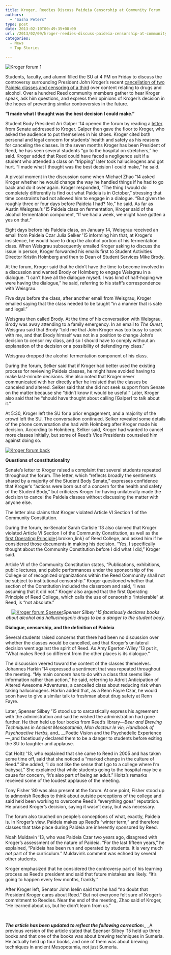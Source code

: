```yaml
---
title: Kroger, Reedies Discuss Paideia Censorship at Community Forum
authors: 
  - "Sasha Peters"
type: post
date: 2013-02-10T00:49:35+00:00
url: /2013/02/09/kroger-reedies-discuss-paideia-censorship-at-community-forum/
categories:
  - News
  - Top Stories

---
```

<img class="aligncenter size-full wp-image-2045" alt="Kroger forum 1" src="https://i1.wp.com/www.reedquest.org/wp-content/uploads/2013/02/IMG_0334_web1.jpg?resize=770%2C513" data-recalc-dims="1" />

Students, faculty, and alumni filled the SU at 4 PM on Friday to discuss the controversy surrounding President John Kroger’s recent [cancellation of two Paideia classes and censoring of a third][1] over content relating to drugs and alcohol. Over a hundred Reed community members gather to hear Kroger speak, ask him questions, and express their opinions of Kroger’s decision in the hopes of preventing similar controversies in the future.

**&#8220;I made what I thought was the best decision I could make.&#8221;**

Student Body President Ari Galper ’14 opened the forum by reading a [letter][2] from Senate addressed to Kroger. Galper then gave the floor to Kroger, who asked the audience to put themselves in his shoes. Kroger cited both personal and legal concern for students’ health and safety as his reasons for canceling the classes. In the seven months Kroger has been President of Reed, he has seen several students “go to the hospital on stretchers,” he said. Kroger added that Reed could have faced a negligence suit if a student who attended a class on “tripping” later took hallucinogens and got hurt. &#8220;I made what I thought was the best decision I could make,&#8221; he said.

A pivotal moment in the discussion came when Michael Zhao &#8217;14 asked Kroger whether he would change the way he handled things if he had to go back and do it over again. Kroger responded, &#8220;The thing I would do completely differently is find out what Paideia is in October,&#8221; stressing that time constraints had not allowed him to engage in a dialogue. &#8220;But given the roughly three or four days before Paideia I had? No,&#8221; he said. As far as Austin Weisgrau’s ’15 Paideia class on fermentation, Kroger said of the alcohol fermentation component, “If we had a week, we might have gotten a yes on that.”

Eight days before his Paideia class, on January 14, Weisgrau received an email from Paideia Czar Julia Selker ’15 informing him that, at Kroger’s insistence, he would have to drop the alcohol portion of his fermentation class. When Weisgrau subsequently emailed Kroger asking to discuss the issue in person, Kroger forwarded his emails first to Student Activities Director Kristin Holmberg and then to Dean of Student Services Mike Brody.

At the forum, Kroger said that he didn’t have the time to become involved in a discussion and wanted Brody or Holmberg to engage Weisgrau in a dialogue. &#8220;I can&#8217;t have all the dialogue myself. I was kind of half-hoping we were having the dialogue,&#8221; he said, referring to his staff’s correspondence with Weisgrau.

Five days before the class, after another email from Weisgrau, Kroger emailed saying that the class needed to be taught “in a manner that is safe and legal.”

Weisgrau then called Brody. At the time of his conversation with Weisgrau, Brody was away attending to a family emergency. In an email to _The Quest_, Weisgrau said that Brody “told me that John Kroger was too busy to speak with me, and that Brody himself was not in a position to change John&#8217;s decision to censor my class, and so I should have to comply without an explanation of the decision or a possibility of defending my class.”

Weisgrau dropped the alcohol fermentation component of his class.

During the forum, Selker said that if Kroger had better used the existing process for reviewing Paideia classes, he might have avoided having to make last-minute decisions. She also noted that Kroger never communicated with her directly after he insisted that the classes be canceled and altered. Selker said that she did not seek support from Senate on the matter because she “didn&#8217;t know it would be useful.” Later, Kroger also said that he &#8220;should have thought about calling [Galper] to talk about it.&#8221;

At 5:30, Kroger left the SU for a prior engagement, and a majority of the crowd left the SU. The conversation continued. Selker revealed some details of the phone conversation she had with Holmberg after Kroger made his decision. According to Holmberg, Selker said, Kroger had wanted to cancel more classes initially, but some of Reed’s Vice Presidents counseled him against doing so.

[<img class="aligncenter size-full wp-image-2044" alt="Kroger forum back" src="https://i0.wp.com/www.reedquest.org/wp-content/uploads/2013/02/IMG_0333_web.jpg?resize=770%2C513" data-recalc-dims="1" />][3]

**Questions of constitutionality**

Senate’s letter to Kroger raised a complaint that several students repeated throughout the forum. The letter, which “reflects broadly the sentiments shared by a majority of the Student Body Senate,” expresses confidence that Kroger’s “actions were born out of a concern for the health and safety of the Student Body,” but criticizes Kroger for having unilaterally made the decision to cancel the Paideia classes without discussing the matter with anyone else.

The letter also claims that Kroger violated Article VI Section 1 of the Community Constitution.

During the forum, ex-Senator Sarah Carlisle &#8217;13 also claimed that Kroger violated Article VI Section I of the Community Constitution, as well as the [first Operating Principle][4]{.broken_link} of Reed College, and asked him if he considered those documents in making his decision. &#8220;Yes, I specifically thought about the Community Constitution before I did what I did,&#8221; Kroger said.

Article VI of the Community Constitution states, &#8220;Publications, exhibitions, public lectures, and public performances under the sponsorship of the College or of recognized organizations within the Reed Community shall not be subject to institutional censorship.” Kroger questioned whether that section of the Constitution included the classroom and said, &#8220;I was assuming that it did not.” Kroger also argued that the first Operating Principle of Reed College, which calls the use of censorship &#8220;intolerable&#8221; at Reed, is &#8220;not absolute.&#8221;

<p style="text-align: center;">
  <a href="https://i2.wp.com/www.reedquest.org/wp-content/uploads/2013/02/IMG_0383_web.jpg"><img class="aligncenter size-full wp-image-2047" alt="Kroger forum Spenser" src="https://i2.wp.com/www.reedquest.org/wp-content/uploads/2013/02/IMG_0383_web.jpg?resize=770%2C513" data-recalc-dims="1" /></a><em>Spenser Silbey &#8217;15 facetiously declares books about alcohol and hallucinogenic drugs to be a danger to the student body.</em>
</p>

**Dialogue, censorship, and the definition of Paideia**

Several students raised concerns that there had been no discussion over whether the classes would be cancelled, and that Kroger&#8217;s unilateral decision went against the spirit of Reed. As Amy Egerton-Wiley &#8217;13 put it, &#8220;What makes Reed so different from the other places is its dialogue.&#8221;

The discussion veered toward the content of the classes themselves. Johannes Harkin &#8217;14 expressed a sentiment that was repeated throughout the meeting. &#8220;My main concern has to do with a class that seems like information rather than action,&#8221; he said, referring to Adroit Anticipation of Altered Awesome Adventures, a cancelled class about reducing risk when taking hallucinogens. Harkin added that, as a Renn Fayre Czar, he would soon have to give a similar talk to freshman about drug safety at Renn Fayre.

Later, Spenser Silbey &#8217;15 stood up to sarcastically express his agreement with the administration and said he wished the administration had gone further. He then held up four books from Reed&#8217;s library—_Beer and Brewing Techniques in Ancient Mesopotamia, Mon docteur le vin, Handbook of Psychoactive Herbs,_ and_ __Poetic Vision and the Psychedelic Experience—_and facetiously declared them to be a danger to students before exiting the SU to laughter and applause.

Cat Holtz &#8217;13, who explained that she came to Reed in 2005 and has taken some time off, said that she noticed a &#8220;marked change in the culture of Reed.&#8221; She added, &#8220;I do not like the sense that I go to a college where I&#8217;m babysat.&#8221; She explained that while students going to the hospital may be a cause for concern, &#8220;it&#8217;s also part of being an adult.&#8221; Holtz’s remarks received some of the loudest applause of the meeting.

Tony Fisher &#8217;80 was also present at the forum. At one point, Fisher stood up to admonish Reedies to think about outside perceptions of the college and said he&#8217;d been working to overcome Reed&#8217;s &#8220;everything goes&#8221; reputation. He praised Kroger&#8217;s decision, saying it wasn&#8217;t easy, but was necessary.

The forum also touched on people&#8217;s conceptions of what, exactly, Paideia is. In Kroger&#8217;s view, Paideia makes up Reed&#8217;s &#8220;winter term,&#8221; and therefore classes that take place during Paideia are inherently sponsored by Reed.

Noah Muldavin &#8217;13, who was Paideia Czar two years ago, disagreed with Kroger&#8217;s assessment of the nature of Paideia. &#8220;For the last fifteen years,&#8221; he explained, &#8220;Paideia has been run and operated by students. It is very much _not_ part of the curriculum.&#8221; Muldavin’s comment was echoed by several other students.

Kroger emphasized that he considered the controversy part of his learning process as Reed’s president and said that future mistakes are likely. &#8220;It&#8217;s going to happen every few months, frankly.&#8221;

After Kroger left, Senator John Iselin said that he had &#8220;no doubt that President Kroger cares about Reed.&#8221; But not everyone felt sure of Kroger’s commitment to Reedies. Near the end of the meeting, Zhao said of Kroger, &#8220;He learned about us, but he didn&#8217;t learn from us.&#8221;

&nbsp;

**_The article has been updated to reflect the following correction:_**_ _A previous version of the article stated that Spenser Silbey &#8217;15 held up three books and that one of the books was about brewing techniques in Sumeria. He actually held up four books, and one of them was about brewing techniques in ancient Mesopotamia, not just Sumeria.

 [1]: http://www.reedquest.org/2013/01/paideia-classes-censored-at-krogers-request/ "Paideia Classes Censored at Kroger’s Request"
 [2]: http://www.reedquest.org/2013/02/senates-letter-to-president-kroger/ "Senate’s Letter to President Kroger"
 [3]: https://i0.wp.com/www.reedquest.org/wp-content/uploads/2013/02/IMG_0333_web.jpg
 [4]: http://web.reed.edu/academic/gbook/coll_org/goal.html